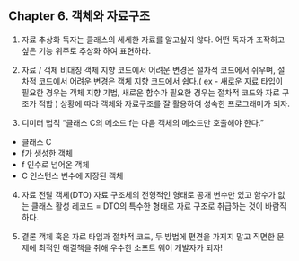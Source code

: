 ## Chapter 6. 객체와 자료구조


1. 자료 추상화
독자는 클래스의 세세한 자료를 알고싶지 않다. 어떤 독자가 조작하고싶은 기능 위주로 추상화 하여 표현하라.

2. 자료 / 객체 비대칭
객체 지향 코드에서 어려운 변경은 절차적 코드에서 쉬우며, 절차적 코드에서 어려운 변경은 객체 지향 코드에서 쉽다.( ex  - 새로운 자료 타입이 필요한 경우는 객체 지향 기법, 새로운 함수가 필요한 경우는 절차적 코드와 자료 구조가 적합 ) 상황에 따라 객체와 자료구조를 잘 활용하여 성숙한 프로그래머가 되자.

3. 디미터 법칙
“클래스 C의 메소드 f는 다음 객체의 메소드만 호출해야 한다.”
 * 클래스 C
 * f가 생성한 객체
 * f 인수로 넘어온 객체
 * C 인스턴스 변수에 저장된 객체

4. 자료 전달 객체(DTO)
자료 구조체의 전형적인 형태로 공개 변수만 있고 함수가 없는 클래스
활성 레코드 = DTO의 특수한 형태로 자료 구조로 취급하는 것이 바람직하다.

5. 결론
객체 혹은 자료 타입과 절차적 코드, 두 방법에 편견을 가지지 말고 직면한 문제에 최적인 해결책을 취해 우수한 소프트 웨어 개발자가 되자!
